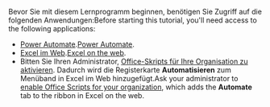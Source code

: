 <span data-ttu-id="97b9a-101">Bevor Sie mit diesem Lernprogramm beginnen, benötigen Sie Zugriff auf die folgenden Anwendungen:</span><span class="sxs-lookup"><span data-stu-id="97b9a-101">Before starting this tutorial, you'll need access to the following applications:</span></span>

- <span data-ttu-id="97b9a-102">[Power Automate](/power-automate/organization-q-and-a).</span><span class="sxs-lookup"><span data-stu-id="97b9a-102">[Power Automate](/power-automate/organization-q-and-a).</span></span>
- <span data-ttu-id="97b9a-103">[Excel im Web](https://www.office.com/launch/excel).</span><span class="sxs-lookup"><span data-stu-id="97b9a-103">[Excel on the web](https://www.office.com/launch/excel).</span></span>
- <span data-ttu-id="97b9a-104">Bitten Sie Ihren Administrator, [Office-Skripts für Ihre Organisation zu aktivieren](/microsoft-365/admin/manage/manage-office-scripts-settings). Dadurch wird die Registerkarte **Automatisieren** zum Menüband in Excel im Web hinzugefügt.</span><span class="sxs-lookup"><span data-stu-id="97b9a-104">Ask your administrator to [enable Office Scripts for your organization](/microsoft-365/admin/manage/manage-office-scripts-settings), which adds the **Automate** tab to the ribbon in Excel on the web.</span></span>
